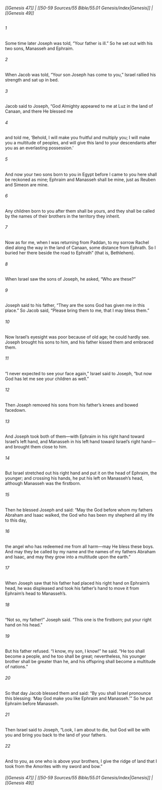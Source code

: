 
###### [[Genesis 47]] | [[50-59 Sources/55 Bible/55.01 Genesis/index|Genesis]] | [[Genesis 49]]

###### 1
Some time later Joseph was told, “Your father is ill.” So he set out with his two sons, Manasseh and Ephraim.
###### 2
When Jacob was told, “Your son Joseph has come to you,” Israel rallied his strength and sat up in bed.
###### 3
Jacob said to Joseph, “God Almighty appeared to me at Luz in the land of Canaan, and there He blessed me
###### 4
and told me, ‘Behold, I will make you fruitful and multiply you; I will make you a multitude of peoples, and will give this land to your descendants after you as an everlasting possession.’
###### 5
And now your two sons born to you in Egypt before I came to you here shall be reckoned as mine; Ephraim and Manasseh shall be mine, just as Reuben and Simeon are mine.
###### 6
Any children born to you after them shall be yours, and they shall be called by the names of their brothers in the territory they inherit.
###### 7
Now as for me, when I was returning from Paddan, to my sorrow Rachel died along the way in the land of Canaan, some distance from Ephrath. So I buried her there beside the road to Ephrath” (that is, Bethlehem).
###### 8
When Israel saw the sons of Joseph, he asked, “Who are these?”
###### 9
Joseph said to his father, “They are the sons God has given me in this place.” So Jacob said, “Please bring them to me, that I may bless them.”
###### 10
Now Israel’s eyesight was poor because of old age; he could hardly see. Joseph brought his sons to him, and his father kissed them and embraced them.
###### 11
“I never expected to see your face again,” Israel said to Joseph, “but now God has let me see your children as well.”
###### 12
Then Joseph removed his sons from his father’s knees and bowed facedown.
###### 13
And Joseph took both of them—with Ephraim in his right hand toward Israel’s left hand, and Manasseh in his left hand toward Israel’s right hand—and brought them close to him.
###### 14
But Israel stretched out his right hand and put it on the head of Ephraim, the younger; and crossing his hands, he put his left on Manasseh’s head, although Manasseh was the firstborn.
###### 15
Then he blessed Joseph and said: “May the God before whom my fathers Abraham and Isaac walked, the God who has been my shepherd all my life to this day,
###### 16
the angel who has redeemed me from all harm—may He bless these boys. And may they be called by my name and the names of my fathers Abraham and Isaac, and may they grow into a multitude upon the earth.”
###### 17
When Joseph saw that his father had placed his right hand on Ephraim’s head, he was displeased and took his father’s hand to move it from Ephraim’s head to Manasseh’s.
###### 18
“Not so, my father!” Joseph said. “This one is the firstborn; put your right hand on his head.”
###### 19
But his father refused. “I know, my son, I know!” he said. “He too shall become a people, and he too shall be great; nevertheless, his younger brother shall be greater than he, and his offspring shall become a multitude of nations.”
###### 20
So that day Jacob blessed them and said: “By you shall Israel pronounce this blessing: ‘May God make you like Ephraim and Manasseh.’” So he put Ephraim before Manasseh.
###### 21
Then Israel said to Joseph, “Look, I am about to die, but God will be with you and bring you back to the land of your fathers.
###### 22
And to you, as one who is above your brothers, I give the ridge of land that I took from the Amorites with my sword and bow.”

###### [[Genesis 47]] | [[50-59 Sources/55 Bible/55.01 Genesis/index|Genesis]] | [[Genesis 49]]
